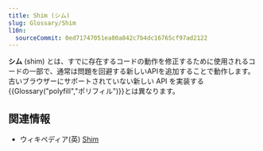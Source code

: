 ```yaml
---
title: Shim (シム)
slug: Glossary/Shim
l10n:
  sourceCommit: 0ed71747051ea80a842c7b4dc16765cf97ad2122
---
```


**シム** (shim) とは、すでに存在するコードの動作を修正するために使用されるコードの一部で、通常は問題を回避する新しいAPIを追加することで動作します。古いブラウザーにサポートされていない新しい API を実装する{{Glossary("polyfill","ポリフィル")}}とは異なります。

## 関連情報

- ウィキペディア(英) [Shim](<https://en.wikipedia.org/wiki/Shim_(computing)>)
